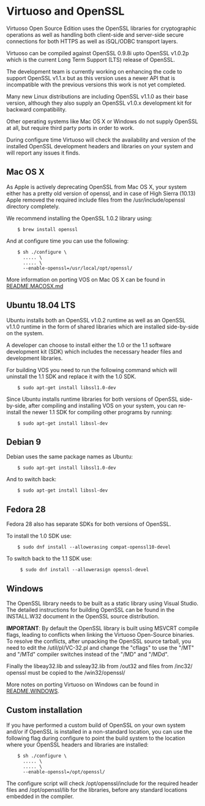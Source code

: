 Virtuoso and OpenSSL
====================
Virtuoso Open Source Edition uses the OpenSSL libraries for cryptographic operations as well as
handling both client-side and server-side secure connections for both HTTPS as well as iSQL/ODBC
transport layers.

Virtuoso can be compiled against OpenSSL 0.9.8i upto OpenSSL v1.0.2p which is the current
Long Term Support (LTS) release of OpenSSL.

The development team is currently working on enhancing the code to support OpenSSL v1.1.x but as
this version uses a newer API that is incompatible with the previous versions this work is not yet
completed.

Many new Linux distributions are including OpenSSL v1.1.0 as their base version, although they
also supply an OpenSSL v1.0.x development kit for backward compatibility.

Other operating systems like Mac OS X or Windows do not supply OpenSSL at all, but require third
party ports in order to work.

During configure time Virtuoso will check the availability and version of the installed OpenSSL
development headers and libraries on your system and will report any issues it finds.

Mac OS X
--------
As Apple is actively deprecating OpenSSL from Mac OS X, your system either has a pretty old version
of openssl, and in case of High Sierra (10.13) Apple removed the required include files from the
/usr/include/openssl directory completely.

We recommend installing the OpenSSL 1.0.2 library using:
```
    $ brew install openssl
```

And at configure time you can use the following:
```
    $ sh ./configure \
      ..... \
      ..... \
      --enable-openssl=/usr/local/opt/openssl/
```

More information on porting VOS on Mac OS X can be found in [README.MACOSX.md](README.MACOSX.md)


Ubuntu 18.04 LTS
----------------
Ubuntu installs both an OpenSSL v1.0.2 runtime as well as an OpenSSL v1.1.0 runtime in the form
of shared libraries which are installed side-by-side on the system.

A developer can choose to install either the 1.0 or the 1.1 software development kit (SDK) which
includes the necessary header files and development libraries.

For building VOS you need to run the following command which will uninstall the 1.1 SDK and
replace it with the 1.0 SDK.
```
    $ sudo apt-get install libssl1.0-dev
```

Since Ubuntu installs runtime libraries for both versions of OpenSSL side-by-side, after compiling
and installing VOS on your system, you can re-install the newer 1.1 SDK for compiling other programs
by running:
```
    $ sudo apt-get install libssl-dev
```


Debian 9
--------
Debian uses the same package names as Ubuntu:
```
    $ sudo apt-get install libssl1.0-dev
```

And to switch back:
```
    $ sudo apt-get install libssl-dev
```

Fedora 28
---------
Fedora 28 also has separate SDKs for both versions of OpenSSL.

To install the 1.0 SDK use:
```
    $ sudo dnf install --allowerasing compat-openssl10-devel
```

To switch back to the 1.1 SDK use:
```
     $ sudo dnf install --allowerasign openssl-devel
```


Windows
-------
The OpenSSL library needs to be built as a static library using Visual Studio.
The detailed instructions for building OpenSSL can be found in the INSTALL.W32
document in the OpenSSL source distribution.

**IMPORTANT**: By default the OpenSSL library is built using MSVCRT compile flags,
leading to conflicts when linking the Virtuoso Open-Source binaries. To resolve
the conflicts, after unpacking the OpenSSL source tarball, you need to edit the
/util/pl/VC-32.pl and change the "cflags" to use the "/MT" and "/MTd" compiler
switches instead of the "/MD" and "/MDd".

Finally the libeay32.lib and ssleay32.lib from /out32 and files from /inc32/
openssl must be copied to the <Virtuoso Open Source dir>/win32/openssl/

More notes on porting Virtuoso on Windows can be found in [README.WINDOWS](README.WINDOWS).


Custom installation
-------------------
If you have performed a custom build of OpenSSL on your own system and/or if OpenSSL is installed
in a non-standard location, you can use the following flag during configure to point the build
system to the location where your OpenSSL headers and libraries are installed:
```
    $ sh ./configure \
      ..... \
      ..... \
      --enable-openssl=/opt/openssl/
```

The configure script will check /opt/openssl/include for the required header files and
/opt/openssl/lib for the libraries, before any standard locations embedded in the compiler.
